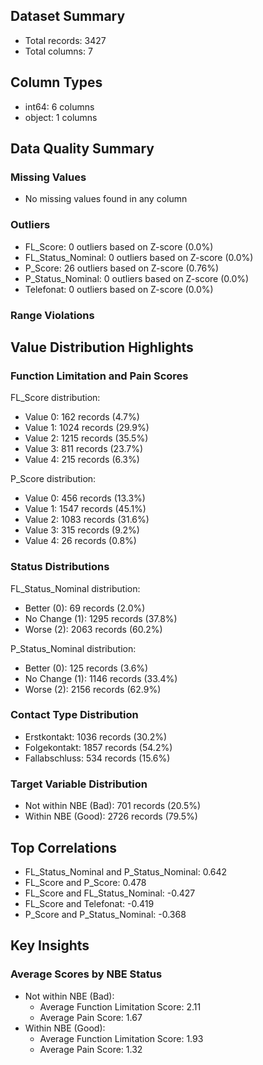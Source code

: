 ## Dataset Summary
- Total records: 3427
- Total columns: 7

## Column Types
- int64: 6 columns
- object: 1 columns

## Data Quality Summary

### Missing Values
- No missing values found in any column

### Outliers
- FL_Score: 0 outliers based on Z-score (0.0%)
- FL_Status_Nominal: 0 outliers based on Z-score (0.0%)
- P_Score: 26 outliers based on Z-score (0.76%)
- P_Status_Nominal: 0 outliers based on Z-score (0.0%)
- Telefonat: 0 outliers based on Z-score (0.0%)

### Range Violations

## Value Distribution Highlights

### Function Limitation and Pain Scores

FL_Score distribution:
- Value 0: 162 records (4.7%)
- Value 1: 1024 records (29.9%)
- Value 2: 1215 records (35.5%)
- Value 3: 811 records (23.7%)
- Value 4: 215 records (6.3%)

P_Score distribution:
- Value 0: 456 records (13.3%)
- Value 1: 1547 records (45.1%)
- Value 2: 1083 records (31.6%)
- Value 3: 315 records (9.2%)
- Value 4: 26 records (0.8%)

### Status Distributions

FL_Status_Nominal distribution:
- Better (0): 69 records (2.0%)
- No Change (1): 1295 records (37.8%)
- Worse (2): 2063 records (60.2%)

P_Status_Nominal distribution:
- Better (0): 125 records (3.6%)
- No Change (1): 1146 records (33.4%)
- Worse (2): 2156 records (62.9%)

### Contact Type Distribution
- Erstkontakt: 1036 records (30.2%)
- Folgekontakt: 1857 records (54.2%)
- Fallabschluss: 534 records (15.6%)

### Target Variable Distribution
- Not within NBE (Bad): 701 records (20.5%)
- Within NBE (Good): 2726 records (79.5%)

## Top Correlations
- FL_Status_Nominal and P_Status_Nominal: 0.642
- FL_Score and P_Score: 0.478
- FL_Score and FL_Status_Nominal: -0.427
- FL_Score and Telefonat: -0.419
- P_Score and P_Status_Nominal: -0.368

## Key Insights

### Average Scores by NBE Status
- Not within NBE (Bad):
  - Average Function Limitation Score: 2.11
  - Average Pain Score: 1.67
- Within NBE (Good):
  - Average Function Limitation Score: 1.93
  - Average Pain Score: 1.32